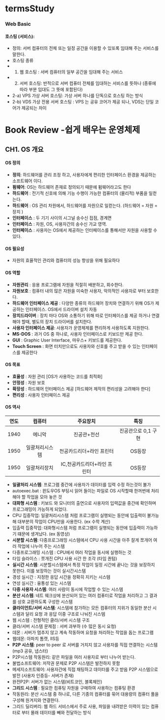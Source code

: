 # termsStudy
### Web Basic   
#### 호스팅 (서비스): 
* 정의: 서버 컴퓨터의 전체 또는 일정 공간을 이용할 수 있또록 임대해 주는 서비스를 말한다.   
* 호스팅 종류   
* 1. 웹 호스팅 : 서버 컴퓨터의 일부 공간을 임대해 주는 서비스   
* 2. 서버 호스팅: 반적으로 서버 컴퓨터 전체를 임대하는 서비스를 뜻하나 (종류에 따라 부분 임대도 그 뜻에 포함된다)  
* 2-a) VPS 가상 서버 호스팅: 가상 서버 하나를 단독으로 호스팅 하는 방식 
* 2-b) VDS 가상 전용 서버 호스팅 : VPS 는 공유 코어가 제공 되나, VDS는 단일 코어가 제공되는 차이
# Book Review -쉽게 배우는 운영체제
## CH1. OS 개요 
#### OS 정의
* __정의__: 하드웨어를 관리 조정 하고, 사용자에게 편리한 인터페이스 환경을 제공하는 소프트웨어 이다.  
* __펌웨어__: OS는 하드웨어 존재로 정의되기 때문에 펌웨어라고도 한다  
* __하드웨어__ : 전기적 신호에 의해 기능 수행이 가능한 컴퓨터의 (물리적) 부품을 일컫는다.  
* __하드웨어__ : OS 관리 차원에서, 하드웨어를 자원으로 일컫는다. (하드웨어 = 자원 = 장치 )     
* __인터페이스__ : 두 기기 사이의 시그널 송수신 접점, 경계면   
* __인터페이스__ : 자원, OS, 사용자간의 송수신 가교 영역.   
* __인터페이스__ : 사용자는 OS에서 제공하는 인터페이스를 통해서만 자원을 사용할 수 있다.   
#### OS 필요성 
* 자원의 효율적인 관리와 컴퓨터의 성능 향상을 위해 필요하다  
#### OS 역할 
* __자원관리__ : 응용 프로그램에 자원을 적절히 배분하고, 회수한다.
* __자원보호__ : 컴퓨터 내의 많은 자원을 미숙한 사용자, 악의적인 사용자로 부터 보호한다. 
* __하드웨어 인터페이스 제공__ : 다양한 종류의 하드웨어 장치와 연결하기 위해 OS가 제공하는 인터페이스. OS에서 드라이버 설치 자동   
* __장치드라이버__ : 장치 마다 OS와 소통하기 위해 따로 인터페이스를 제공 하거나 연결해야 할때, 별도의 장치 드라이버를 설치한다. 
* __사용자 인터페이스 제공__: 사용자가 운영체제를 편리하게 사용하도록 지원한다. 
* __MS-DOS__ : 과거 OS 중 하나로, 사용자 인터페이스로 키보드만 제공 한다. 
* __GUI__ : Graphic User Interface, 마우스+ 키보드를 제공한다. 
* __Touch Screen__ : 화면 터치만으로도 사용자와 신호를 주고 받을 수 있는 인터페이스를 제공한다 

#### OS 목표 
* __효율성__ : 자원 관리 [OS가 사용하는 코드를 최적화] 
* __안정성__ : 자원 보호
* __확장성__ : 하드웨어 인터페이스 제공 [하드웨어 제작의 편리성을 고려해야 한다]
* __편리성__ : 사용자 인터페이스 제공

#### OS 역사 
|연도|컴퓨터|주요장치|특징|
|:--:|:--:|:--:|:--:|
|1940|에니악|진공관+전선|진공관으로 0,1 구현|
|1950|일괄처리시스템|천공카드리더+라인 프린터|OS등장|
|1950|일괄처리장치|IC,천공카드리더+라인 프린터|OS등장|

* __일괄처리 시스템__: 프로그램 중간에 사용자가 데이터를 입력 수정 하는것이 불가 
* autoexec.bat : 윈도우OS 부팅시 읽어 들이는 파일로 OS 시작할때 한꺼번에 처리해야 할 작업을 모아 놓은 것 
* __대화형 시스템__ : 키보드 와 모니터의 출연으로 사용자의 입력값을 중간에 확인하며 프로그래밍이 가능하게 되었다. 
* CPU 집중작업: 일괄처리시스템 처럼 프로그램이 실행되는 동안에 입출력이 불가능해 대부분의 작업이 CPU만을 사용한다. (ex 수학 계산) 
* 입출력 집중작업: 대화형시스템 처럼 프로그램이 실행되는 동안에 입출력이 가능하기 떄문에 생겨났다.  (ex 동영상)
* __시분할 시스템__: 다중프로그래밍 시스템에서 CPU 사용 시간을 아주 잘게 쪼개어 여러 작업에 나누어 주는 시스템  
* 다중프로그래밍 시스템 : CPU에서 여러 작업을 동시에 실행하는 것 
* 타임 슬라이스 : 쪼개진 CPU 사용 시간 한 조각 (타임 퀀텀)
* __실시간 시스템__: 시분할시스템에서 특정 작업이 일정 시간에 끝나는 것을 보장하지 못한다. 이를 보장하는 것이 실시간시스템
* 경성 실시간 : 지정한 응답 시간을 정확히 지키는 시스템 
* 연성 실시간 : 융통성 있는 시스템 
* __다중 사용자 시스템__: 여러 사람이 동시에 작업할 수 있는 시스템 
* __분산 시스템__: 네트 웨크상에 분산되어 있는 여러 컴퓨터로 작업을 처리하고 그 결과를 상호 교환하도록 구성한 시스템 
* __클라이언트/서버 시스템__: 시스템에 참가하는 모든 컴퓨터의 지위가 동일한 분산 시스템과 달리 요청 과 응답 이중 구조로 나눠진 시스템 
* 웹 시스템 : 전형적인 클라/서버 시스템 구조 
* 클라/서버 시스템 문제점 : 서버 과부하 (수 많은 동시 요청)
* 데몬 : 서버가 멈추지 않고 계속 작동하며 요청을 처리하는 작업을 돕는 프로그램 
* 웹데몬: 아파치 톰캣, IIS등 
* __P2P 시스템__: peer to peer 로 서버를 거치지 않고 사용자를 직접 연결하는 시스템 (mp3 공유, 냅스터)
* P2P시스템 작동원리: 같은 파일을 여러 사용자로 부터 나누어 받는다. 
* 불법소프트웨어: 저작권 문제로 P2P 시스템은 발전하지 못함
* 메세지소프트웨어: 사용자간에 직접 채팅하고 데이터를 주고 받음 P2P 시스템으로 발전 (사용자 인증등- 서버가 존재)  
* 완전P2P: 서버가 없는 시스템(비트코인, 블록체인)  
* __그리드 시스템__ : 필요한 컴퓨팅 자원을 구매하여 사용하는 컴퓨팅 환경 
* 작동원리: 분산 시스템 중 하나로, 다른 기종의 컴퓨터를 묶어 대용량의 컴퓨터 풀을 구성해 원겨지와 연결한다. 
* 그리드 딜리버리: 웹 하드 서비스에서 주로 사용, 파일을 내려받은 이력이 있는 컴퓨터로 부터 몰래 데이터를 빼와 전달하는 방식 

